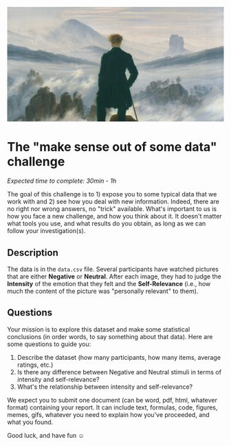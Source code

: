 ![](../img/friedrich.png)

# The "make sense out of some data" challenge

*Expected time to complete: 30min - 1h*

The goal of this challenge is to 1) expose you to some typical data that we work with and 2) see how you deal with new information. Indeed, there are no right nor wrong answers, no "trick" available. What's important to us is how you face a new challenge, and how you think about it. It doesn't matter what tools you use, and what results do you obtain, as long as we can follow your investigation(s).

## Description

The data is in the `data.csv` file. Several participants have watched pictures that are either **Negative** or **Neutral**. After each image, they had to judge the **Intensity** of the emotion that they felt and the **Self-Relevance** (i.e., how much the content of the picture was "personally relevant" to them).


## Questions

Your mission is to explore this dataset and make some statistical conclusions (in order words, to say something about that data). Here are some questions to guide you:

1. Describe the dataset (how many participants, how many items, average ratings, etc.)
2. Is there any difference between Negative and Neutral stimuli in terms of intensity and self-relevance?
3. What's the relationship between intensity and self-relevance?

We expect you to submit one document (can be word, pdf, html, whatever format) containing your report. It can include text, formulas, code, figures, memes, gifs, whatever you need to explain how you've proceeded, and what you found.

Good luck, and have fun :relaxed: